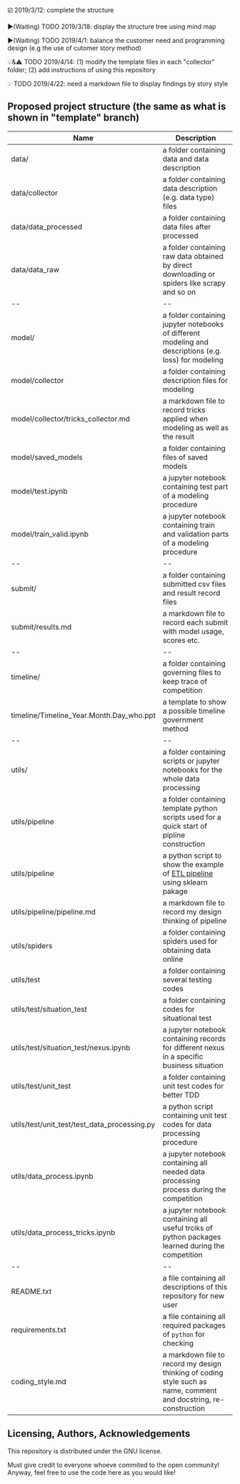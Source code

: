 :ballot_box_with_check: 2019/3/12: complete the structure 

:arrow_forward:(Waiting) TODO 2019/3/18: display the structure tree using mind map

:arrow_forward:(Waiting) TODO 2019/4/1: balance the customer need and programming design (e.g the use of cutomer story method)

:bulb:&:warning: TODO 2019/4/14: (1) modify the template files in each "collector" folder; (2) add instructions of using this repository

:bulb: TODO 2019/4/22: need a markdown file to display findings by story style

## Proposed project structure (the same as what is shown in "template" branch)<a name="structure"></a>

Name | Description |
------------ | -------------
data/ | a folder containing data and data description
data/collector | a folder containing data description (e.g. data type) files
data/data_processed| a folder containing data files after processed
data/data_raw| a folder containing  raw data obtained by direct downloading or spiders like scrapy and so on
-- | --
model/ | a folder containing jupyter notebooks of different modeling and descriptions (e.g. loss) for modeling
model/collector | a folder containing description files for modeling
model/collector/tricks_collector.md | a markdown file to record tricks applied when modeling as well as the result
model/saved_models | a folder containing files of saved models
model/test.ipynb | a jupyter notebook containing test part of a modeling procedure
model/train_valid.ipynb | a jupyter notebook containing train and validation parts of a modeling procedure
-- | --
submit/ | a folder containing submitted csv files and result record files
submit/results.md | a markdown file to record each submit with model usage, scores etc. 
-- | --
timeline/ | a folder containing governing files to keep trace of competition
timeline/Timeline_Year.Month.Day_who.ppt | a template to show a possible timeline government method
-- | --
utils/ | a folder containing scripts or jupyter notebooks for the whole data processing
utils/pipeline | a folder containing template python scripts used for a quick start of pipline construction
utils/pipeline | a python script to show the example of [ETL pipeline](https://en.wikipedia.org/wiki/Extract,_transform,_load) using sklearn pakage
utils/pipeline/pipeline.md | a markdown file to record my design thinking of pipeline
utils/spiders | a folder containing spiders used for obtaining data online
utils/test | a folder containing several testing codes 
utils/test/situation_test | a folder containing codes for situational test
utils/test/situation_test/nexus.ipynb | a jupyter notebook containing records for different nexus in a specific business situation
utils/test/unit_test | a folder containing unit test codes for better TDD
utils/test/unit_test/test_data_processing.py | a python script containing unit test codes for data processing procedure
utils/data_process.ipynb | a jupyter notebook containing all needed data processing process during the competition
utils/data_process_tricks.ipynb | a jupyter notebook containing all useful trciks of python packages learned during the competition
-- | --
README.txt | a file containing all descriptions of this repository for new user
requirements.txt | a file containing all required packages of `python` for checking
coding_style.md | a markdown file to record my design thinking of coding style such as name, comment and docstring, re-construction

## Licensing, Authors, Acknowledgements<a name="licensing"></a>

This repository is distributed under the GNU license.

Must give credit to everyone whoeve commited to the open community! Anyway, feel free to use the code here as you would like!
